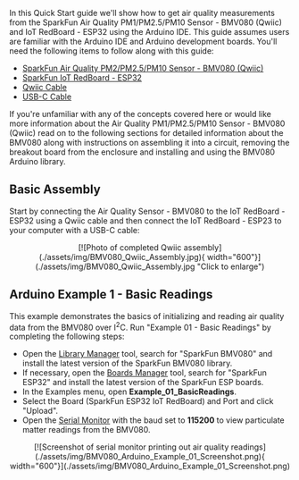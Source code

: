 In this Quick Start guide we'll show how to get air quality measurements from the SparkFun Air Quality PM1/PM2.5/PM10 Sensor - BMV080 (Qwiic) and IoT RedBoard - ESP32 using the Arduino IDE. This guide assumes users are familiar with the Arduino IDE and Arduino development boards. You'll need the following items to follow along with this guide:

* [SparkFun Air Quality PM2/PM2.5/PM10 Sensor - BMV080 (Qwiic)](https://www.sparkfun.com/sparkfun-air-quality-pm1-pm2-5-pm10-sensor-bmv080-qwiic.html)
* [SparkFun IoT RedBoard - ESP32](https://www.sparkfun.com/sparkfun-iot-redboard-esp32-development-board.html)
* [Qwiic Cable](https://www.sparkfun.com/flexible-qwiic-cable-100mm.html)
* [USB-C Cable](https://www.sparkfun.com/reversible-usb-a-to-c-cable-0-8m.html)

If you're unfamiliar with any of the concepts covered here or would like more information about the Air Quality PM1/PM2.5/PM10 Sensor - BMV080 (Qwiic) read on to the following sections for detailed information about the BMV080 along with instructions on assembling it into a circuit, removing the breakout board from the enclosure and installing and using the BMV080 Arduino library.

## Basic Assembly

Start by connecting the Air Quality Sensor - BMV080 to the IoT RedBoard - ESP32 using a Qwiic cable and then connect the IoT RedBoard - ESP23 to your computer with a USB-C cable:

<center>
[![Photo of completed Qwiic assembly](./assets/img/BMV080_Qwiic_Assembly.jpg){ width="600"}](./assets/img/BMV080_Qwiic_Assembly.jpg "Click to enlarge")
</center>

## Arduino Example 1 - Basic Readings

This example demonstrates the basics of initializing and reading air quality data from the BMV080 over I<sup>2</sup>C. Run "Example 01 - Basic Readings" by completing the following steps:

* Open the [Library Manager](https://docs.arduino.cc/software/ide-v2/tutorials/ide-v2-installing-a-library/) tool, search for "SparkFun BMV080" and install the latest version of the SparkFun BMV080 library.
* If necessary, open the [Boards Manager](https://docs.arduino.cc/software/ide-v2/tutorials/ide-v2-board-manager/) tool, search for "SparkFun ESP32" and install the latest version of the SparkFun ESP boards.
* In the Examples menu, open **Example_01_BasicReadings**.
* Select the Board (SparkFun ESP32 IoT RedBoard) and Port and click "Upload".
* Open the [Serial Monitor](https://docs.arduino.cc/software/ide-v2/tutorials/ide-v2-serial-monitor) with the baud set to **115200** to view particulate matter readings from the BMV080.

<center>
[![Screenshot of serial monitor printing out air quality readings](./assets/img/BMV080_Arduino_Example_01_Screenshot.png){ width="600"}](./assets/img/BMV080_Arduino_Example_01_Screenshot.png)
</center>